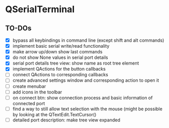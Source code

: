 # QSerialTerminal
 
## TO-DOs
- [x] bypass all keybindings in command line (except shift and alt commands)
- [x] implement basic serial write/read functionality
- [x] make arrow up/down show last commands
- [x] do not show None values in serial port details
- [x] serial port details tree view: show name as root tree element
- [x] implement QActions for the button callbacks
- [ ] connect QActions to corresponding callbacks
- [ ] create advanced settings window and corresponding action to open it
- [ ] create menubar
- [ ] add icons in the toolbar 
- [ ] on connect btn: show connection process and basic information of
      connected port
- [ ] find a way to still allow text selection with the mouse
      (might be possible by looking at the QTextEdit.TextCursor()
- [ ] detailed port description: make tree view expanded